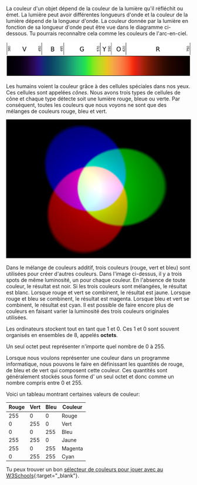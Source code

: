 La couleur d'un objet dépend de la couleur de la lumière qu'il réfléchit ou émet. La lumière peut avoir différentes longueurs d'onde et la couleur de la lumière dépend de la longueur d'onde. La couleur donnée par la lumière en fonction de sa longueur d'onde peut être vue dans le diagramme ci-dessous. Tu pourrais reconnaître cela comme les couleurs de l'arc-en-ciel.

![Spectre visible](images/linear-visible-spectrum.png)

Les humains voient la couleur grâce à des cellules spéciales dans nos yeux. Ces cellules sont appelées *cônes*. Nous avons trois types de cellules de cône et chaque type détecte soit une lumière rouge, bleue ou verte. Par conséquent, toutes les couleurs que nous voyons ne sont que des mélanges de couleurs rouge, bleu et vert.

![Mélange de couleurs additif](images/additive-colour-mixing.png)

Dans le mélange de couleurs additif, trois couleurs (rouge, vert et bleu) sont utilisées pour créer d'autres couleurs. Dans l'image ci-dessus, il y a trois spots de même luminosité, un pour chaque couleur. En l'absence de toute couleur, le résultat est noir. Si les trois couleurs sont mélangées, le résultat est blanc. Lorsque rouge et vert se combinent, le résultat est jaune. Lorsque rouge et bleu se combinent, le résultat est magenta. Lorsque bleu et vert se combinent, le résultat est cyan. Il est possible de faire encore plus de couleurs en faisant varier la luminosité des trois couleurs originales utilisées.

Les ordinateurs stockent tout en tant que 1 et 0. Ces 1 et 0 sont souvent organisés en ensembles de 8, appelés **octets**.

Un seul octet peut représenter n'importe quel nombre de 0 à 255.

Lorsque nous voulons représenter une couleur dans un programme informatique, nous pouvons le faire en définissant les quantités de rouge, de bleu et de vert qui composent cette couleur. Ces quantités sont généralement stockés sous forme d' un seul octet et donc comme un nombre compris entre 0 et 255.

Voici un tableau montrant certaines valeurs de couleur:

| Rouge | Vert | Bleu | Couleur |
| ----- | ---- | ---- | ------- |
| 255   | 0    | 0    | Rouge   |
| 0     | 255  | 0    | Vert    |
| 0     | 0    | 255  | Bleu    |
| 255   | 255  | 0    | Jaune   |
| 255   | 0    | 255  | Magenta |
| 0     | 255  | 255  | Cyan    |

Tu peux trouver un bon [sélecteur de couleurs pour jouer avec au W3Schools](https://www.w3schools.com/colors/colors_rgb.asp){:target="_blank"}.